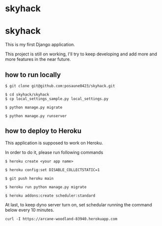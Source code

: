 # skyhack



# skyhack

This is my first Django application.

This project is still on working, 
I'll try to keep developing and add more and more features in the near future.   


## how to run locally
```
$ git clone git@github.com:posaune0423/skyhack.git

$ cd skyhack/skyhack
$ cp local_settings_sample.py local_settings.py

$ python manage.py migrate

$ python manage.py runserver
```

## how to deploy to Heroku
This application is supposed to work on Heroku. 

In order to do it, please run following commands 
```
$ heroku create <your app name>

$ heroku config:set DISABLE_COLLECTSTATIC=1

$ git push heroku main 

$ heroku run python manage.py migrate

$ heroku addons:create scheduler:standard
```

At last, to keep dyno server turn on, set schedular running the command below every 10 minutes.

`curl -I https://arcane-woodland-83940.herokuapp.com`
